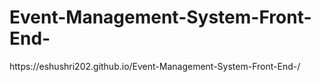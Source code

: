 # Event-Management-System-Front-End-

<!DOCTYPE>
<head>
</head>
<body>
    <a>https://eshushri202.github.io/Event-Management-System-Front-End-/</a>
</body>
